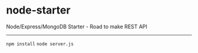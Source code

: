 # node-starter
Node/Express/MongoDB Starter - Road to make REST API

--- 
`npm install`
`node server.js`
